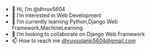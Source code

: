 - 👋 Hi, I’m @dhruv5604
- 👀 I’m interested in Web Development
- 🌱 I’m currently learning Python,Django Web Framework,MachineLearning 
- 💞️ I’m looking to collaborate on Django Web Framework
- 📫 How to reach me dhruvsolanki5604@gmail.com
  
<!---
dhruv5604/dhruv5604 is a ✨ special ✨ repository because its `README.md` (this file) appears on your GitHub profile.
You can click the Preview link to take a look at your changes.
--->
